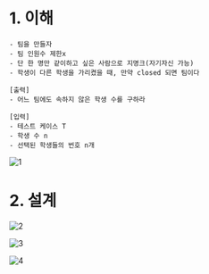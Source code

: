 # 1. 이해

```
- 팀을 만들자
- 팀 인원수 제한x
- 단 한 명만 같이하고 싶은 사람으로 지명크(자기자신 가능)
- 학생이 다른 학생을 가리켰을 때, 만약 closed 되면 팀이다

[출력]
- 어느 팀에도 속하지 않은 학생 수를 구하라

[입력]
- 테스트 케이스 T
- 학생 수 n
- 선택된 학생들의 번호 n개
```

![1](https://github.com/user-attachments/assets/3946851c-8286-40eb-8fa3-af51cf964dc2)

# 2. 설계

![2](https://github.com/user-attachments/assets/5659ff72-9d64-410b-9f61-fe7479849935)

![3](https://github.com/user-attachments/assets/8915ab52-bc5c-4b4d-9edc-0639d6efd2a6)

![4](https://github.com/user-attachments/assets/c4e497fd-b09c-46c0-b250-c7921256a194)
